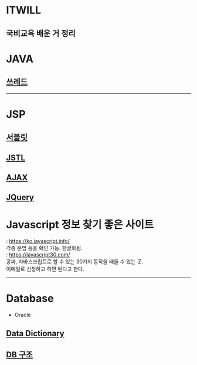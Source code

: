 # ITWILL
국비교육 배운 거 정리
-----
# JAVA 
## [쓰레드](https://github.com/inuit57/ITWILL/blob/main/JSP,JAVA/JAVA/%EC%93%B0%EB%A0%88%EB%93%9C/readme.md#%EC%93%B0%EB%A0%88%EB%93%9C)

----
# JSP
## [서블릿](https://github.com/inuit57/ITWILL/blob/main/JSP,JAVA/JSP/servlet/readme.md#%EC%84%9C%EB%B8%94%EB%A6%BF)
## [JSTL](https://github.com/inuit57/ITWILL/tree/main/JSP%2CJAVA/JSTL#%EA%B0%9C%EC%9A%94)
## [AJAX](https://github.com/inuit57/ITWILL/tree/main/JSP%2CJAVA/JSP/AJAX)

## [JQuery](https://jquery.com/)

# Javascript 정보 찾기 좋은 사이트 
: https://ko.javascript.info/ <br>
각종 문법 등을 확인 가능. 한글화됨.  <br>
: https://javascript30.com/ <br>
공짜, 자바스크립트로 할 수 있는 30가지 동작을 배울 수 있는 곳. <br>
이메일로 신청하고 하면 된다고 한다.  <br>

----

# Database
- Oracle 

## [Data Dictionary](https://github.com/inuit57/ITWILL/tree/main/Database/Data%20Dictionary#%EA%B5%AC%EC%84%B1%EC%9A%94%EC%86%8C)

## [DB 구조](https://github.com/inuit57/ITWILL/tree/main/DB%EA%B5%AC%ED%98%84/DB%EA%B5%AC%EC%A1%B0#db-%EA%B5%AC%EC%A1%B0)
